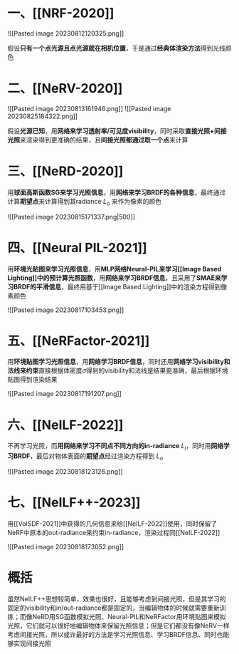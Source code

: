 # 一、[[NRF-2020]]

![[Pasted image 20230812120325.png]]

假设**只有一个点光源且点光源就在相机位置**，于是通过**经典体渲染方法**得到光线颜色

# 二、[[NeRV-2020]]

![[Pasted image 20230813161946.png]]
![[Pasted image 20230825184322.png]]

假设**光源已知**，用**网络来学习透射率/可见度visibility**，同时采取**直接光照+间接光照**来渲染得到更准确的结果，且**间接光照都通过取一个点**来计算

# 三、[[NeRD-2020]]

用**球面高斯函数SG来学习光照信息**，用**网络来学习BRDF的各种信息**，最终通过计算**期望点**来计算得到其radiance $L_o$ 来作为像素的颜色

![[Pasted image 20230815171337.png|500]]

# 四、[[Neural PIL-2021]]

用**环境光贴图来学习光照信息**，用**MLP网络Neural-PIL来学习[[Image Based Lighting]]中的预计算光照函数**，用**网络来学习BRDF信息**，且采用了**SMAE来学习BRDF的平滑信息**，最终用基于[[Image Based Lighting]]中的渲染方程得到像素颜色

![[Pasted image 20230817103453.png]]

# 五、[[NeRFactor-2021]]

用**环境贴图学习光照信息**，用**网络学习BRDF信息**，同时还用**网络学习visibility和法线来约束**直接根据体密度$\sigma$得到的visibility和法线是结果更准确，最后根据环境贴图得到渲染结果

![[Pasted image 20230817191207.png]]

# 六、[[NeILF-2022]]

不再学习光照，而**用网络来学习不同点不同方向的in-radiance** $L_i$，同时用**网络学习BRDF**，最后对物体表面的**期望点**经过渲染方程得到 $L_o$ 

![[Pasted image 20230818123126.png]]

# 七、[[NeILF++-2023]]

用[[VolSDF-2021]]中获得的几何信息来给[[NeILF-2022]]使用，同时保留了NeRF中原本的out-radiance来约束in-radiance，渲染过程同[[NeILF-2022]]

![[Pasted image 20230818173052.png]]

# 概括

虽然NeILF++思想较简单，效果也很好，且能够考虑到间接光照，但是其学习的固定的visibility和in/out-radiance都是固定的，当编辑物体的时候就需要重新训练；而像NeRD用SG函数模拟光照、Neural-PIL和NeRFactor用环境贴图来模拟光照，它们就可以很好地编辑物体来保留光照信息；但是它们都没有像NeRV一样考虑间接光照，所以或许最好的方法是学习光照信息、学习BRDF信息、同时也能够实现间接光照